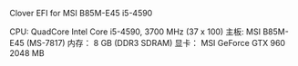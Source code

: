 
Clover EFI for MSI B85M-E45 i5-4590

CPU:  	QuadCore Intel Core i5-4590, 3700 MHz (37 x 100)
主板:    MSI B85M-E45 (MS-7817)
内存： 	8 GB  (DDR3 SDRAM)
显卡： 	MSI GeForce GTX 960 2048 MB
